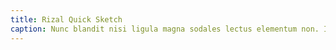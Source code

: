 ```yaml
---
title: Rizal Quick Sketch
caption: Nunc blandit nisi ligula magna sodales lectus elementum non. Integer id venenatis velit.
---
```

